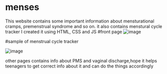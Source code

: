 # menses

This website contains some important information about mensturational cramps, premenstrual syndrome and so on.
it also contains menstural cycle tracker
I created it using HTML, CSS and JS
#front page
![image](https://user-images.githubusercontent.com/63540418/236637842-9b5a332e-09a0-48df-a8bb-4f7643585a9e.png)

#sample of menstrual cycle tracker

![image](https://user-images.githubusercontent.com/63540418/236637900-aaff6002-92a6-45fc-88f1-a8944e485110.png)

other pages contains info about PMS and vaginal discharge,hope it helps teenagers to get correct info about it and can do the things accordingly

